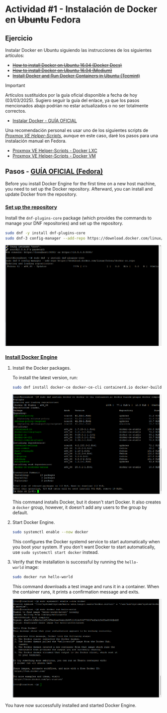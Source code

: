 # Actividad #1 - Instalación de Docker en ~~Ubuntu~~ Fedora

## Ejercicio

Instalar Docker en Ubuntu siguiendo las instrucciones de los siguientes artículos:

* ~~[How to install Docker on Ubuntu 16.04 (Docker Docs)](https://docs.docker.com/install/linux/docker-ce/ubuntu/)~~
* ~~[How to install Docker on Ubuntu 16.04 (Medium)](https://medium.com/@Grigorkh/how-to-install-docker-on-ubuntu-16-04-3f509070d29c)~~
* ~~[Install Docker and Run Docker Containers in Ubuntu (Tecmint)](https://www.tecmint.com/install-docker-and-run-docker-containers-in-ubuntu/)~~

> [!IMPORTANT]
> Artículos sustituidos por la guía oficial disponible a fecha de hoy (03/03/2025). Sugiero seguir la guía del enlace, ya que los pasos mencionados abajo podrían no estar actualizados o no ser totalmente correctos.

* [Instalar Docker - GUÍA OFICIAL](https://docs.docker.com/engine/install/)

Una recomendación personal es usar uno de los siguientes scripts de [*Proxmox VE Helper-Scripts*](https://github.com/community-scripts/ProxmoxVE), aunque en este caso, daré los pasos para una instalación manual en Fedora.

* [Proxmox VE Helper-Scripts - Docker LXC](https://community-scripts.github.io/ProxmoxVE/scripts?id=docker)
* [Proxmox VE Helper-Scripts - Docker VM](https://community-scripts.github.io/ProxmoxVE/scripts?id=docker-vm)

## Pasos - [GUÍA OFICIAL (Fedora)](https://docs.docker.com/engine/install/fedora/)

Before you install Docker Engine for the first time on a new host machine, you need to set up the Docker repository. Afterward, you can install and update Docker from the repository.

### [Set up the repository](https://docs.docker.com/engine/install/fedora/#set-up-the-repository)

Install the `dnf-plugins-core` package (which provides the commands to manage your DNF repositories) and set up the repository.

```bash
sudo dnf -y install dnf-plugins-core
sudo dnf-3 config-manager --add-repo https://download.docker.com/linux/fedora/docker-ce.repo
```

![Add Docker Packages](/Docker/.imgs/Act-1/Fig1.png)

### [Install Docker Engine](https://docs.docker.com/engine/install/fedora/#install-docker-engine)

1. Install the Docker packages.

    To install the latest version, run:

    ```bash
    sudo dnf install docker-ce docker-ce-cli containerd.io docker-buildx-plugin docker-compose-plugin
    ```

    ![Install Docker Packages](/Docker/.imgs/Act-1/Fig2.png)

    This command installs Docker, but it doesn't start Docker. It also creates a `docker` group, however, it doesn't add any users to the group by default.

2. Start Docker Engine.

    ```bash
    sudo systemctl enable --now docker
    ```

    This configures the Docker systemd service to start automatically when you boot your system. If you don't want Docker to start automatically, use `sudo systemctl start docker` instead.

3. Verify that the installation is successful by running the `hello-world` image:

    ```bash
    sudo docker run hello-world
    ```

    This command downloads a test image and runs it in a container. When the container runs, it prints a confirmation message and exits.

    ![Start and test docker installation](/Docker/.imgs/Act-1/Fig3.png)

You have now successfully installed and started Docker Engine.

